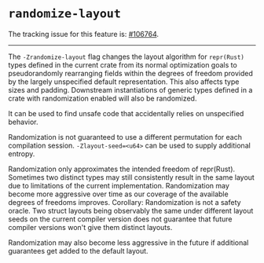 # `randomize-layout`

The tracking issue for this feature is: [#106764](https://github.com/rust-lang/rust/issues/106764).

------------------------

The `-Zrandomize-layout` flag changes the layout algorithm for `repr(Rust)` types defined in the current crate from its normal
optimization goals to pseudorandomly rearranging fields within the degrees of freedom provided by the largely unspecified
default representation. This also affects type sizes and padding.
Downstream instantiations of generic types defined in a crate with randomization enabled will also be randomized.

It can be used to find unsafe code that accidentally relies on unspecified behavior.

Randomization is not guaranteed to use a different permutation for each compilation session.
`-Zlayout-seed=<u64>` can be used to supply additional entropy.

Randomization only approximates the intended freedom of repr(Rust). Sometimes two distinct types may still consistently
result in the same layout due to limitations of the current implementation. Randomization may become
more aggressive over time as our coverage of the available degrees of freedoms improves.
Corollary: Randomization is not a safety oracle. Two struct layouts being observably the same under different layout seeds
on the current compiler version does not guarantee that future compiler versions won't give them distinct layouts.

Randomization may also become less aggressive in the future if additional guarantees get added to the default layout.
